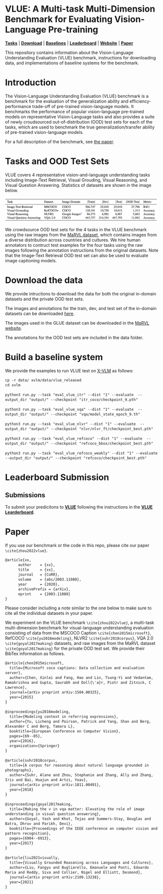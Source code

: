 # VLUE: A Multi-task Multi-Dimension Benchmark for Evaluating Vision-Language Pre-training

[**Tasks**](#tasks-and-languages) | [**Download**](#download-the-data) |
[**Baselines**](#build-a-baseline-system) |
[**Leaderboard**](https://vlue-benchmark.github.io/leaderboard.html) |
[**Website**](https://vlue-benchmark.github.io) |
[**Paper**](https://arxiv.org/pdf/2205.xxxx.pdf) 

This repository contains information about the Vision-Language Understanding Evaluation (VLUE) benchmark, instructions for downloading data, and
implementations of baseline systems for the benchmark.

# Introduction

The Vision-Language Understanding Evaluation (VLUE) benchmark is a benchmark for the evaluation of the generalization ability and efficiency-performance trade-off of pre-trained vision-language models. It benchmarks the performance of popular vision-language pre-trained models on representative Vision-Language tasks and also provides a suite of newly croudsourced out-of-distribution (OOD) test sets for each of the tasks, which are used to benchmark the true generalization/transfer ability of pre-trained vision-language models.

For a full description of the benchmark, see [the paper](https://arxiv.org/abs/2205.xxxx).

# Tasks and OOD Test Sets

VLUE covers 4 representative vision-and-language understanding tasks including Image-Text Retrieval, Visual Grouding, Visual Reasoning, and Visual Question Answering. Statistics of datasets are shown in the image below.

![Statistics of datasets in VLUE](vlue_tasks.png)

We crowdsource OOD test sets for the 4 tasks in the VLUE benchmark using the raw images from the [MaRVL dataset](https://marvl-challenge.github.io), which contains images from a diverse distribution across countries and cultures. We hire human annotators to contruct test examples for the four tasks using the raw images following the annotation instructions from the original datasets.  Note that the Image-Text Retrieval OOD test set can also be used to evaluate image captioning models.

# Download the data

We provide intructions to download the data for both the original in-domain datasets and the private OOD test sets.

The images and annotations for the train, dev, and test set of the in-domain datasets can be downloaded [here](https://drive.google.com/file/d/1XFz1Vtz7MCBLn4_1QEojhFJ5Iw3eH3X4/view?usp=sharing).

The images used in the GLUE dataset can be downloaded in the [MaRVL website](https://marvl-challenge.github.io/download).

The annotations for the OOD test sets are included in the data folder.


# Build a baseline system

We provide the examples to run VLUE test on [X-VLM](https://github.com/zengyan-97/X-VLM) as follows: 
```angular2html
cp -r data/ xvlm/data/vlue_released
cd xvlm

python3 run.py --task "eval_vlue_itr" --dist "1" --evaluate  --output_dir "output/" --checkpoint "itr_coco/checkpoint_9.pth"

python3 run.py --task "eval_vlue_vqa" --dist "1" --evaluate  --output_dir "output/" --checkpoint "vqa/model_state_epoch_9.th"

python3 run.py --task "eval_vlue_nlvr" --dist "1" --evaluate  --output_dir "output/" --checkpoint "nlvr/nlvr_ft/checkpoint_best.pth"

python3 run.py --task "eval_vlue_refcoco" --dist "1" --evaluate  --output_dir "output/" --checkpoint "refcoco_bbox/checkpoint_best.pth"

python3 run.py --task "eval_vlue_refcoco_weakly" --dist "1" --evaluate  --output_dir "output/" --checkpoint "refcoco/checkpoint_best.pth"
```



# Leaderboard Submission

## Submissions
To submit your predicitons to [**VLUE**](https://vlue-benchmark.github.io/VLUE-website) following the instructions in the [**VLUE Learderboard**](https://vlue-benchmark.github.io/VLUE-website/leaderboard.html).


# Paper

If you use our benchmark or the code in this repo, please cite our paper `\cite{zhou2022vlue}`.
```
@article{xx,
      author    = {xx},
      title     = {xx},
      journal   = {CoRR},
      volume    = {abs/2003.11080},
      year      = {2020},
      archivePrefix = {arXiv},
      eprint    = {2003.11080}
}
```
Please consider including a note similar to the one below to make sure to cite all the individual datasets in your paper.

We experiment on the VLUE benchmark `\cite{zhou2022vlue}`, a multi-task multi-dimension benchmark for visual-language understanding evaluation consisting of data from the MSCOCO Caption `\cite{chen2015microsoft}`, RefCOCO `\cite{yu2016modeling}`, NLVR2 `\cite{suhr2018corpus}`, VQA 2.0 `\cite{goyal2017making}` datasets, and raw images from the MaRVL dataset `\cite{goyal2017making}` for the private OOD test set.  We provide their BibTex information as follows.
```
@article{chen2015microsoft,
  title={Microsoft coco captions: Data collection and evaluation server},
  author={Chen, Xinlei and Fang, Hao and Lin, Tsung-Yi and Vedantam, Ramakrishna and Gupta, Saurabh and Doll{\'a}r, Piotr and Zitnick, C Lawrence},
  journal={arXiv preprint arXiv:1504.00325},
  year={2015}
}

@inproceedings{yu2016modeling,
  title={Modeling context in referring expressions},
  author={Yu, Licheng and Poirson, Patrick and Yang, Shan and Berg, Alexander C and Berg, Tamara L},
  booktitle={European Conference on Computer Vision},
  pages={69--85},
  year={2016},
  organization={Springer}
}

@article{suhr2018corpus,
  title={A corpus for reasoning about natural language grounded in photographs},
  author={Suhr, Alane and Zhou, Stephanie and Zhang, Ally and Zhang, Iris and Bai, Huajun and Artzi, Yoav},
  journal={arXiv preprint arXiv:1811.00491},
  year={2018}
}

@inproceedings{goyal2017making,
  title={Making the v in vqa matter: Elevating the role of image understanding in visual question answering},
  author={Goyal, Yash and Khot, Tejas and Summers-Stay, Douglas and Batra, Dhruv and Parikh, Devi},
  booktitle={Proceedings of the IEEE conference on computer vision and pattern recognition},
  pages={6904--6913},
  year={2017}
}

@article{liu2021visually,
  title={Visually Grounded Reasoning across Languages and Cultures},
  author={Liu, Fangyu and Bugliarello, Emanuele and Ponti, Edoardo Maria and Reddy, Siva and Collier, Nigel and Elliott, Desmond},
  journal={arXiv preprint arXiv:2109.13238},
  year={2021}
}
```
